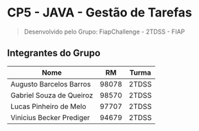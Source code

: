 # CP5 - JAVA - Gestão de Tarefas

> Desenvolvido pelo Grupo: FiapChallenge - 2TDSS - FIAP

## Integrantes do Grupo

| Nome                     | RM    | Turma |
| ------------------------ | ----- | ----- |
| Augusto Barcelos Barros  | 98078 | 2TDSS |
| Gabriel Souza de Queiroz | 98570 | 2TDSS |
| Lucas Pinheiro de Melo   | 97707 | 2TDSS |
| Vinicius Becker Prediger | 94679 | 2TDSS |
